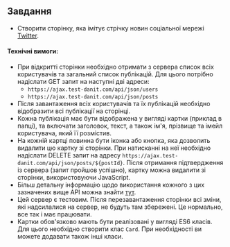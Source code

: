 ## Завдання

- Створити сторінку, яка імітує стрічку новин соціальної мережі [Twitter](https://twitter.com/).

#### Технічні вимоги:

 - При відкритті сторінки необхідно отримати з сервера список всіх користувачів та загальний список публікацій. Для цього потрібно надіслати GET запит на наступні дві адреси:
   - `https://ajax.test-danit.com/api/json/users`
   - `https://ajax.test-danit.com/api/json/posts`
 - Після завантаження всіх користувачів та їх публікацій необхідно відобразити всі публікації на сторінці.
 - Кожна публікація має бути відображена у вигляді картки (приклад в папці), та включати заголовок, текст, а також ім'я, прізвище та імейл користувача, який її розмістив.
 - На кожній картці повинна бути іконка або кнопка, яка дозволить видалити цю картку зі сторінки. При натисканні на неї необхідно надіслати DELETE запит на адресу `https://ajax.test-danit.com/api/json/posts/${postId}`. Після отримання підтвердження із сервера (запит пройшов успішно), картку можна видалити зі сторінки, використовуючи JavaScript.
 - Більш детальну інформацію щодо використання кожного з цих зазначених вище API можна знайти [тут](https://ajax.test-danit.com/api-pages/jsonplaceholder.html).
 - Цей сервер є тестовим. Після перезавантаження сторінки всі зміни, які надсилалися на сервер, не будуть там збережені. Це нормально, все так і має працювати.
 - Картки обов'язково мають бути реалізовані у вигляді ES6 класів. Для цього необхідно створити клас `Card`. При необхідності ви можете додавати також інші класи.
